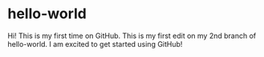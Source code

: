 # hello-world

Hi! This is my first time on GitHub. This is my first edit on my 2nd branch of hello-world.
I am excited to get started using GitHub!
